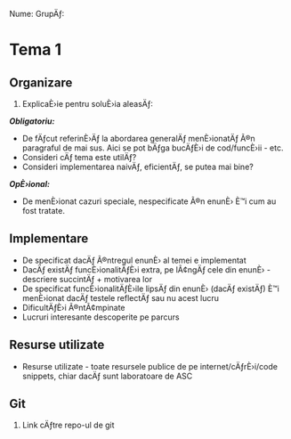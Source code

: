 Nume:
GrupÄƒ:

# Tema 1
 

Organizare
-
1. ExplicaÈ›ie pentru soluÈ›ia aleasÄƒ:

***Obligatoriu:*** 


* De fÄƒcut referinÈ›Äƒ la abordarea generalÄƒ menÈ›ionatÄƒ Ã®n paragraful de mai sus. Aici se pot bÄƒga bucÄƒÈ›i de cod/funcÈ›ii - etc.
* Consideri cÄƒ tema este utilÄƒ?
* Consideri implementarea naivÄƒ, eficientÄƒ, se putea mai bine?

***OpÈ›ional:***


* De menÈ›ionat cazuri speciale, nespecificate Ã®n enunÈ› È™i cum au fost tratate.


Implementare
-

* De specificat dacÄƒ Ã®ntregul enunÈ› al temei e implementat
* DacÄƒ existÄƒ funcÈ›ionalitÄƒÈ›i extra, pe lÃ¢ngÄƒ cele din enunÈ› - descriere succintÄƒ + motivarea lor
* De specificat funcÈ›ionalitÄƒÈ›ile lipsÄƒ din enunÈ› (dacÄƒ existÄƒ) È™i menÈ›ionat dacÄƒ testele reflectÄƒ sau nu acest lucru
* DificultÄƒÈ›i Ã®ntÃ¢mpinate
* Lucruri interesante descoperite pe parcurs


Resurse utilizate
-

* Resurse utilizate - toate resursele publice de pe internet/cÄƒrÈ›i/code snippets, chiar dacÄƒ sunt laboratoare de ASC

Git
-
1. Link cÄƒtre repo-ul de git
